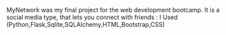 MyNetwork was my final project for the web development bootcamp. It is a social media type, that lets you connect with friends : I Used (Python,Flask,Sqlite,SQLAlchemy,HTML,Bootstrap,CSS)
